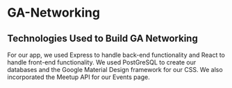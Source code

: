 # GA-Networking

## Technologies Used to Build GA Networking

For our app, we used Express to handle back-end functionality and React to handle front-end functionality. We used PostGreSQL to create our databases and the Google Material Design framework for our CSS. We also incorporated the Meetup API for our Events page.
